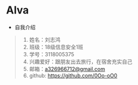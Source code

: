 ﻿# Alva* 自我介绍> 1. 姓名：刘志鸿> 2. 班级：18级信息安全1班> 3. 学号：3118005375> 4. 兴趣爱好：跟朋友出去旅行，在宿舍充实自己> 5. 邮箱：a326966712@gmail.com> 6. github: https://github.com/0Oo-oO0